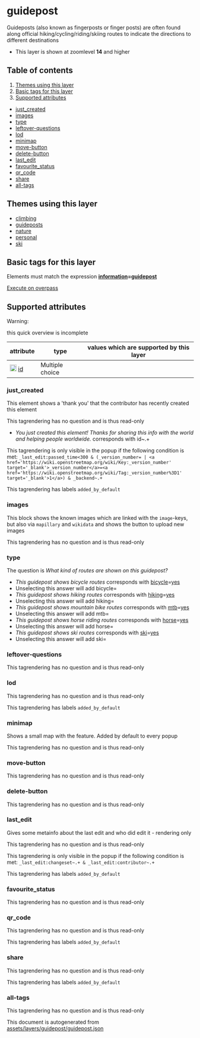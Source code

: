 [//]: # (WARNING: this file is automatically generated. Please find the sources at the bottom and edit those sources)



 guidepost 
===========





Guideposts (also known as fingerposts or finger posts) are often found along official hiking/cycling/riding/skiing routes to indicate the directions to different destinations






  - This layer is shown at zoomlevel **14** and higher



## Table of contents

1. [ Themes using this layer ](#-themes-using-this-layer-)
2. [ Basic tags for this layer ](#-basic-tags-for-this-layer-)
3. [ Supported attributes ](#-supported-attributes-)
  - [just_created](#just_created)
  - [images](#images)
  - [type](#type)
  - [leftover-questions](#leftover-questions)
  - [lod](#lod)
  - [minimap](#minimap)
  - [move-button](#move-button)
  - [delete-button](#delete-button)
  - [last_edit](#last_edit)
  - [favourite_status](#favourite_status)
  - [qr_code](#qr_code)
  - [share](#share)
  - [all-tags](#all-tags)

 Themes using this layer 
-------------------------





  - [climbing](https://mapcomplete.org/climbing)
  - [guideposts](https://mapcomplete.org/guideposts)
  - [nature](https://mapcomplete.org/nature)
  - [personal](https://mapcomplete.org/personal)
  - [ski](https://mapcomplete.org/ski)




 Basic tags for this layer 
---------------------------



Elements must match the expression **<a href='https://wiki.openstreetmap.org/wiki/Key:information' target='_blank'>information</a>=<a href='https://wiki.openstreetmap.org/wiki/Tag:information%3Dguidepost' target='_blank'>guidepost</a>**

[Execute on overpass](http://overpass-turbo.eu/?Q=%5Bout%3Ajson%5D%5Btimeout%3A90%5D%3B%28%20%20%20%20nwr%5B%22information%22%3D%22guidepost%22%5D%28%7B%7Bbbox%7D%7D%29%3B%0A%29%3Bout%20body%3B%3E%3Bout%20skel%20qt%3B)



 Supported attributes 
----------------------



Warning: 

this quick overview is incomplete



attribute | type | values which are supported by this layer
----------- | ------ | ------------------------------------------
[<img src='https://mapcomplete.org/assets/svg/statistics.svg' height='18px'>](https://taginfo.openstreetmap.org/keys/id#values) [id](https://wiki.openstreetmap.org/wiki/Key:id) | Multiple choice | 




### just_created 



This element shows a 'thank you' that the contributor has recently created this element

This tagrendering has no question and is thus read-only





  - *You just created this element! Thanks for sharing this info with the world and helping people worldwide.*  corresponds with  id~.+


This tagrendering is only visible in the popup if the following condition is met: `_last_edit:passed_time<300 & (_version_number= | <a href='https://wiki.openstreetmap.org/wiki/Key:_version_number' target='_blank'>_version_number</a>=<a href='https://wiki.openstreetmap.org/wiki/Tag:_version_number%3D1' target='_blank'>1</a>) & _backend~.+`

This tagrendering has labels  `added_by_default`



### images 



This block shows the known images which are linked with the `image`-keys, but also via `mapillary` and `wikidata` and shows the button to upload new images

This tagrendering has no question and is thus read-only





### type 



The question is  *What kind of routes are shown on this guidepost?*





  - *This guidepost shows bicycle routes*  corresponds with  <a href='https://wiki.openstreetmap.org/wiki/Key:bicycle' target='_blank'>bicycle</a>=<a href='https://wiki.openstreetmap.org/wiki/Tag:bicycle%3Dyes' target='_blank'>yes</a>
  - Unselecting this answer will add bicycle=
  - *This guidepost shows hiking routes*  corresponds with  <a href='https://wiki.openstreetmap.org/wiki/Key:hiking' target='_blank'>hiking</a>=<a href='https://wiki.openstreetmap.org/wiki/Tag:hiking%3Dyes' target='_blank'>yes</a>
  - Unselecting this answer will add hiking=
  - *This guidepost shows mountain bike routes*  corresponds with  <a href='https://wiki.openstreetmap.org/wiki/Key:mtb' target='_blank'>mtb</a>=<a href='https://wiki.openstreetmap.org/wiki/Tag:mtb%3Dyes' target='_blank'>yes</a>
  - Unselecting this answer will add mtb=
  - *This guidepost shows horse riding routes*  corresponds with  <a href='https://wiki.openstreetmap.org/wiki/Key:horse' target='_blank'>horse</a>=<a href='https://wiki.openstreetmap.org/wiki/Tag:horse%3Dyes' target='_blank'>yes</a>
  - Unselecting this answer will add horse=
  - *This guidepost shows ski routes*  corresponds with  <a href='https://wiki.openstreetmap.org/wiki/Key:ski' target='_blank'>ski</a>=<a href='https://wiki.openstreetmap.org/wiki/Tag:ski%3Dyes' target='_blank'>yes</a>
  - Unselecting this answer will add ski=




### leftover-questions 



This tagrendering has no question and is thus read-only





### lod 



This tagrendering has no question and is thus read-only



This tagrendering has labels  `added_by_default`



### minimap 



Shows a small map with the feature. Added by default to every popup

This tagrendering has no question and is thus read-only





### move-button 



This tagrendering has no question and is thus read-only





### delete-button 



This tagrendering has no question and is thus read-only





### last_edit 



Gives some metainfo about the last edit and who did edit it - rendering only

This tagrendering has no question and is thus read-only



This tagrendering is only visible in the popup if the following condition is met: `_last_edit:changeset~.+ & _last_edit:contributor~.+`

This tagrendering has labels  `added_by_default`



### favourite_status 



This tagrendering has no question and is thus read-only





### qr_code 



This tagrendering has no question and is thus read-only



This tagrendering has labels  `added_by_default`



### share 



This tagrendering has no question and is thus read-only



This tagrendering has labels  `added_by_default`



### all-tags 



This tagrendering has no question and is thus read-only

 

This document is autogenerated from [assets/layers/guidepost/guidepost.json](https://github.com/pietervdvn/MapComplete/blob/develop/assets/layers/guidepost/guidepost.json)
